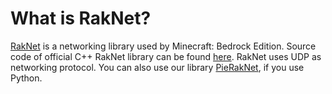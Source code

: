 # What is RakNet?
[RakNet](https://jenkinssoftware.com) is a networking library used by Minecraft: Bedrock Edition. Source code of official C++ RakNet library can be found [here](https://github.com/OculusVR/RakNet/). RakNet uses UDP as networking protocol. You can also use our library [PieRakNet](https://github.com/PieMC-Dev/PieRakNet), if you use Python.

